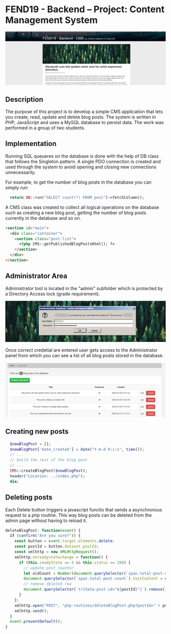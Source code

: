# FEND19 - Backend – Project: Content Management System

![preview](readme/cms-preview.jpg)

## Description

The purpose of this project is to develop a simple CMS application that lets you create, read, update and delete blog posts. The system is written in PHP, JavaScript and uses a MySQL database to persist data. The work was performed in a group of two students.

## Implementation

Running SQL queueres on the database is done with the help of DB class that follows the Singleton pattern. A single PDO connection is created and used through the system to avoid opening and closing new connections unnecessarily.

For example, to get the number of blog posts in the database you can simply run:

```php
  return DB::run("SELECT count(*) FROM post")->fetchColumn();
```

A CMS class was created to collect all logical operations on the database such as creating a new blog post, getting the number of blog posts currently in the database and so on.

```html
<section id="main">
  <div class="container">
    <section class="post-list">
      <?php CMS::getPublishedBlogPostsHtml(); ?>
    </section>
  </div>
</section>
```

## Administrator Area

Administrator tool is located in the "admin" subfolder which is protected by a Directory Access lock (grade requirement).

![preview](readme/cms-login.png)

Once correct credetial are entered user gets access to the Administrator panel from which you can see a list of all blog posts stored in the database.

![preview](readme/cms-admin.png)

## Creating new posts

```php
  $newBlogPost = [];
  $newBlogPost['date_created'] = date("Y-m-d H:i:s", time());
  // ...
  // build the rest of the blog post
  // ...
  CMS::createBlogPost($newBlogPost);
  header("Location: ../index.php");
  die;
```

## Deleting posts

Each Delete button triggers a javascript functio that sends a asynchronous request to a php routine. This way blog posts can be deleted from the admin page without having to reload it.

```js
deleteBlogPost: function(event) {
  if (confirm("Are you sure?")) {
    const button = event.target.elements.delete;
    const postId = button.dataset.postId;
    const xmlhttp = new XMLHttpRequest();
    xmlhttp.onreadystatechange = function() {
      if (this.readyState == 4 && this.status == 200) {
        // update post counter
        let oldCount = Number(document.querySelector(`span.total-post-count`).textContent);
        document.querySelector(`span.total-post-count`).textContent = oldCount - 1;
        // remove deleted row
        document.querySelector(`tr[data-post-id="${postId}"]`).remove();
      }
    };
    xmlhttp.open("POST", "php-routines/deleteBlogPost.php?postId=" + postId, true);
    xmlhttp.send();
  }
  event.preventDefault();
}
```
